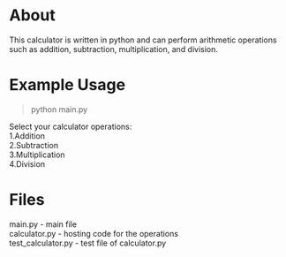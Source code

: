 
# About
This calculator is written in python and can perform arithmetic operations such as addition, subtraction, multiplication, and division.

# Example Usage

> python main.py

Select your calculator operations:                       
1.Addition                      
2.Subtraction                      
3.Multiplication                      
4.Division



# Files
main.py - main file <br>
calculator.py - hosting code for the operations<br>
test_calculator.py - test file of calculator.py<br>
